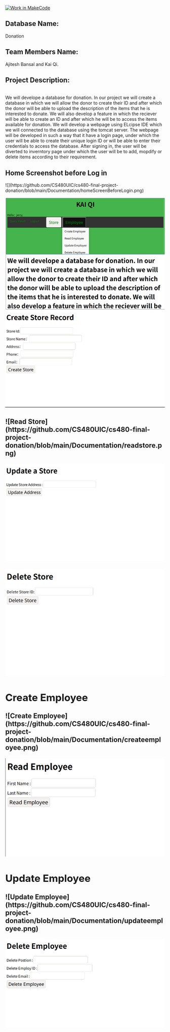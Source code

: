 [![Work in MakeCode](https://classroom.github.com/assets/work-in-make-code-c53f0c86300af1a64cdd5dc830e2509efd17c8cb483a722cacaee84d10eb8ec9.svg)](https://classroom.github.com/online_ide?assignment_repo_id=5817089&assignment_repo_type=AssignmentRepo)<br />
<h2>Database Name:</h2> Donation<br />
<h2>Team Members Name:</h2> Ajitesh Bansal and Kai Qi.<br />
<h2>Project Description:</h2><br /> We will develope a database for donation. In our project we will create a database in which we will allow
 the donor to create their ID and after which the donor will be able to upload the description of the items that he is interested to donate.
  We will also develop a feature in which the reciever will be able to create an ID and after which he will be to access the items available for
   donation. We will develop a webpage using ELcipse IDE which we will connected to the database using the tomcat server. The webpage will be
    developed in such a way that it have a login page, under which the user will be able to create their unique login ID or will be able to enter
    their credentials to access the database. After signing in, the user will be diverted to inverntory page under which the user will be to add,
     mopdify or delete items according to their requirement.
<h2>Home Screenshot before Log in</h2>
![](https://github.com/CS480UIC/cs480-final-project-donation/blob/main/Documentation/homeScreenBeforeLogin.png) 

![After Log In](https://github.com/CS480UIC/cs480-final-project-donation/blob/main/Documentation/AfterLogin.png) 
![Store Create](https://github.com/CS480UIC/cs480-final-project-donation/blob/main/Documentation/createstore.png)
<h2><Read Store</h2>
![Read Store](https://github.com/CS480UIC/cs480-final-project-donation/blob/main/Documentation/readstore.png)

![Update Store](https://github.com/CS480UIC/cs480-final-project-donation/blob/main/Documentation/updatestore.png)

![Delete Store](https://github.com/CS480UIC/cs480-final-project-donation/blob/main/Documentation/deletestore.png)
<h2>Create Employee</h2>
![Create Employee](https://github.com/CS480UIC/cs480-final-project-donation/blob/main/Documentation/createemployee.png)

![Read Employee](https://github.com/CS480UIC/cs480-final-project-donation/blob/main/Documentation/reademployee.png) 
<h2>Update Employee</h2>
![Update Employee](https://github.com/CS480UIC/cs480-final-project-donation/blob/main/Documentation/updateemployee.png) 

![Delete Employee](https://github.com/CS480UIC/cs480-final-project-donation/blob/main/Documentation/deleteemployee.png) 
